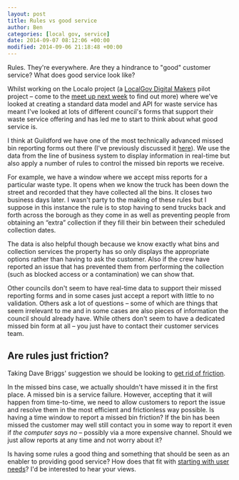 ```yaml
---
layout: post
title: Rules vs good service
author: Ben
categories: [local gov, service]
date: 2014-09-07 08:12:06 +00:00
modified: 2014-09-06 21:18:48 +00:00
---
```

Rules. They're everywhere. Are they a hindrance to "good" customer service? What does good service look like?

Whilst working on the Localo project (a <a href="http://localgovdigital.info/localgov-digital-makers/" target="_blank">LocalGov Digital Makers</a> pilot project &#8211; come to the <a href="http://localgovdigital.info/news/localgov-digital-makers-meet-up/" target="_blank">meet up next week</a> to find out more) where we've looked at creating a standard data model and API for waste service has meant I've looked at lots of different council's forms that support their waste service offering and has led me to start to think about what good service is.

I think at Guildford we have one of the most technically advanced missed bin reporting forms out there (I've previously discussed it <a href="/blog/2014/01/missed-refuse-collections-online/" title="Missed refuse collections online">here</a>). We use the data from the line of business system to display information in real-time but also apply a number of rules to control the missed bin reports we receive.

For example, we have a window where we accept miss reports for a particular waste type. It opens when we know the truck has been down the street and recorded that they have collected all the bins. It closes two business days later. I wasn't party to the making of these rules but I suppose in this instance the rule is to stop having to send trucks back and forth across the borough as they come in as well as preventing people from obtaining an &#8220;extra&#8221; collection if they fill their bin between their scheduled collection dates.

The data is also helpful though because we know exactly what bins and collection services the property has so only displays the appropriate options rather than having to ask the customer. Also if the crew have reported an issue that has prevented them from performing the collection (such as blocked access or a contamination) we can show that.

Other councils don't seem to have real-time data to support their missed reporting forms and in some cases just accept a report with little to no validation. Others ask a lot of questions &#8211; some of which are things that seem irrelevant to me and in some cases are also pieces of information the council should already have. While others don't seem to have a dedicated missed bin form at all &#8211; you just have to contact their customer services team.

## Are rules just friction?

Taking Dave Briggs' suggestion we should be looking to <a href="http://da.vebrig.gs/2014/09/03/get-rid-of-friction/" target="_blank">get rid of friction</a>.

In the missed bins case, we actually shouldn't have missed it in the first place. A missed bin is a service failure. However, accepting that it will happen from time-to-time, we need to allow customers to report the issue and resolve them in the most efficient and frictionless way possible. Is having a time window to report a missed bin friction? If the bin has been missed the customer may well still contact you in some way to report it even if <em>the computer says no</em> &#8211; possibly via a more expensive channel. Should we just allow reports at any time and not worry about it?

Is having some rules a good thing and something that should be seen as an enabler to providing good service? How does that fit with <a href="https://www.gov.uk/design-principles">starting with user needs</a>? I'd be interested to hear your views.
